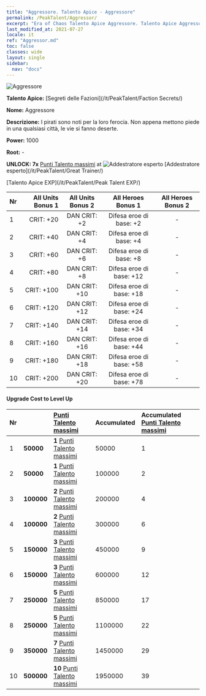 ```yaml
---
title: "Aggressore. Talento Apice - Aggressore"
permalink: /PeakTalent/Aggressor/
excerpt: "Era of Chaos Talento Apice Aggressore. Talento Apice Aggressore. Aggressore"
last_modified_at: 2021-07-27
locale: it
ref: "Aggressor.md"
toc: false
classes: wide
layout: single
sidebar:
  nav: "docs"
---
```


  ![Aggressore](/images/pt/talent_3004.png)

  **Talento Apice:** [Segreti delle Fazioni](/it/PeakTalent/Faction Secrets/)

  **Nome:** Aggressore

  **Descrizione:** I pirati sono noti per la loro ferocia. Non appena mettono piede in una qualsiasi città, le vie si fanno deserte.

  **Power:** 1000

  **Root:** -

  **UNLOCK: 7x** [Punti Talento massimi](/ItemsIT/con_934/) at ![Addestratore esperto](/images/pt/talent_3001.png) [Addestratore esperto](/it/PeakTalent/Great Trainer/)

  [Talento Apice EXP](/it/PeakTalent/Peak Talent EXP/)

  | Nr | All Units Bonus 1 | All Units Bonus 2 | All Heroes Bonus 1 | All Heroes Bonus 2 |
  |:---|--------------:|:-------------:|:-------------:|:-------------:|
  | 1 | CRIT: +20 | DAN CRIT: +2 | Difesa eroe di base: +2 | - |
  | 2 | CRIT: +40 | DAN CRIT: +4 | Difesa eroe di base: +4 | - |
  | 3 | CRIT: +60 | DAN CRIT: +6 | Difesa eroe di base: +8 | - |
  | 4 | CRIT: +80 | DAN CRIT: +8 | Difesa eroe di base: +12 | - |
  | 5 | CRIT: +100 | DAN CRIT: +10 | Difesa eroe di base: +18 | - |
  | 6 | CRIT: +120 | DAN CRIT: +12 | Difesa eroe di base: +24 | - |
  | 7 | CRIT: +140 | DAN CRIT: +14 | Difesa eroe di base: +34 | - |
  | 8 | CRIT: +160 | DAN CRIT: +16 | Difesa eroe di base: +44 | - |
  | 9 | CRIT: +180 | DAN CRIT: +18 | Difesa eroe di base: +58 | - |
  | 10 | CRIT: +200 | DAN CRIT: +20 | Difesa eroe di base: +78 | - |


#### Upgrade Cost to Level Up

  | Nr | <i class="fas fa-coins"/> | [Punti Talento massimi](/ItemsIT/con_934/) | Accumulated <i class="fas fa-coins"/> | Accumulated [Punti Talento massimi](/ItemsIT/con_934/) |
  |:---|:--------------|:-------------|:-------------|:-------------|
  | 1 | **50000** | **1** [Punti Talento massimi](/ItemsIT/con_934/) | 50000 | 1 |
  | 2 | **50000** | **1** [Punti Talento massimi](/ItemsIT/con_934/) | 100000 | 2 |
  | 3 | **100000** | **2** [Punti Talento massimi](/ItemsIT/con_934/) | 200000 | 4 |
  | 4 | **100000** | **2** [Punti Talento massimi](/ItemsIT/con_934/) | 300000 | 6 |
  | 5 | **150000** | **3** [Punti Talento massimi](/ItemsIT/con_934/) | 450000 | 9 |
  | 6 | **150000** | **3** [Punti Talento massimi](/ItemsIT/con_934/) | 600000 | 12 |
  | 7 | **250000** | **5** [Punti Talento massimi](/ItemsIT/con_934/) | 850000 | 17 |
  | 8 | **250000** | **5** [Punti Talento massimi](/ItemsIT/con_934/) | 1100000 | 22 |
  | 9 | **350000** | **7** [Punti Talento massimi](/ItemsIT/con_934/) | 1450000 | 29 |
  | 10 | **500000** | **10** [Punti Talento massimi](/ItemsIT/con_934/) | 1950000 | 39 |
